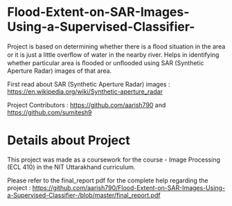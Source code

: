 # Flood-Extent-on-SAR-Images-Using-a-Supervised-Classifier-

Project is based on determining whether there is a ﬂood situation in the area or it is just a little overﬂow of water in the nearby river.
Helps in identifying whether particular area is ﬂooded or unﬂooded using SAR (Synthetic Aperture Radar) images of that area.

First read about SAR (Synthetic Aperture Radar) images : https://en.wikipedia.org/wiki/Synthetic-aperture_radar

Project Contributors : https://github.com/aarish790 and https://github.com/sumitesh9

# Details about Project
This project was made as a coursework for the course - Image Processing (ECL 410) in the NIT Uttarakhand curriculum.

Please refer to the final_report pdf for the complete help regarding the project : 
https://github.com/aarish790/Flood-Extent-on-SAR-Images-Using-a-Supervised-Classifier-/blob/master/final_report.pdf
